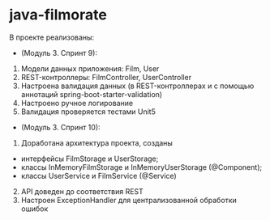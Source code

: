 # java-filmorate

В проекте реализованы: 

* (Модуль 3. Спринт 9):
1. Модели данных приложения: Film, User
2. REST-контроллеры: FilmController, UserController
3. Настроена валидация данных (в REST-контроллерах и с помощью аннотаций spring-boot-starter-validation)
4. Настроено ручное логирование
5. Валидация проверяется тестами Unit5

* (Модуль 3. Спринт 10):
1. Доработана архитектура проекта, созданы 
* интерфейсы FilmStorage и UserStorage; 
* классы InMemoryFilmStorage и InMemoryUserStorage (@Component); 
* классы UserService и FilmService (@Service)
2. API доведен до соответствия REST
3. Настроен ExceptionHandler для централизованной обработки ошибок
